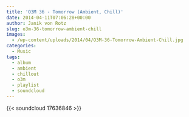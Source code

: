 ```yaml
---
title: 'O3M 36 - Tomorrow (Ambient, Chill)'
date: 2014-04-11T07:06:28+00:00
author: Janik von Rotz
slug: o3m-36-tomorrow-ambient-chill
images:
  - /wp-content/uploads/2014/04/O3M-36-Tomorrow-Ambient-Chill.jpg
categories:
  - Music
tags:
  - album
  - ambient
  - chillout
  - o3m
  - playlist
  - soundcloud
---
```

{{< soundcloud 17636846 >}}